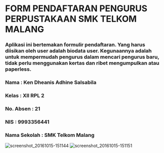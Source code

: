 # FORM PENDAFTARAN PENGURUS PERPUSTAKAAN SMK TELKOM MALANG

### Aplikasi ini bertemakan formulir pendaftaran. Yang harus diisikan oleh user adalah biodata user. Kegunaannya adalah untuk mempermudah pengurus dalam mencari pengurus baru, tidak perlu menggunakan kertas dan ribet mengumpulkan atau paperless.

### Nama : Ken Dheanis Adhine Salsabila
### Kelas : XII RPL 2
### No. Absen : 21
### NIS : 9993356441
### Nama Sekolah : SMK Telkom Malang

![screenshot_20161015-151144](https://cloud.githubusercontent.com/assets/15698921/19408588/5d0aeeac-92eb-11e6-8dfb-1ad80bf5164a.png)
![screenshot_20161015-151151](https://cloud.githubusercontent.com/assets/15698921/19408589/5d12f2a0-92eb-11e6-9121-716f5c0f534e.png)

